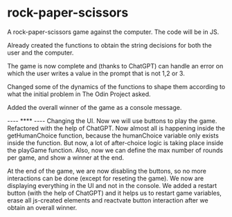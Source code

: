 # rock-paper-scissors

A rock-paper-scissors game against the computer. The code will be in JS.

Already created the functions to obtain the string decisions for both the user and the computer.

The game is now complete and (thanks to ChatGPT) can handle an error on which the user writes a value in the prompt that is not 1,2 or 3.

Changed some of the dynamics of the functions to shape them according to what the initial problem in The Odin Project asked.

Added the overall winner of the game as a console message.

---- \*\*\*\* ----
Changing the UI. Now we will use buttons to play the game.
Refactored with the help of ChatGPT. Now almost all is happening inside the getHumanChoice function, because the humanChoice variable only exists inside the function.
But now, a lot of after-choice logic is taking place inside the playGame function.
Also, now we can define the max number of rounds per game, and show a winner at the end.

At the end of the game, we are now disabling the buttons, so no more interactions can be done (except for reseting the game).
We now are displaying everything in the UI and not in the console. We added a restart button (with the help of ChatGPT) and it helps us to restart game variables, erase all js-created elements and reactvate button interaction after we obtain an overall winner.
